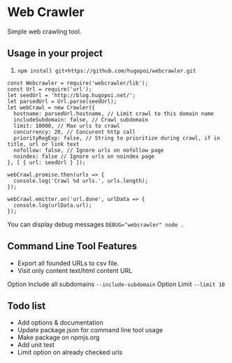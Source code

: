 # Web Crawler
Simple web crawling tool.
## Usage in your project
1. `npm install git+https://github.com/hugopoi/webcrawler.git`

```
const Webcrawler = require('webcrawler/lib');
const Url = require('url');
let seedUrl = 'http://blog.hugopoi.net/';
let parsedUrl = Url.parse(seedUrl);
let webCrawl = new Crawler({
  hostname: parsedUrl.hostname, // Limit crawl to this domain name
  includeSubdomain: false, // Crawl subdomain
  limit: 10000, // Max urls to crawl
  concurrency: 20, // Concurent http call
  priorityRegExp: false, // String to prioritize during crawl, if in
title, url or link text
  nofollow: false, // Ignore urls on nofollow page
  noindex: false // Ignore urls on noindex page
}, [ { url: seedUrl } ]);

webCrawl.promise.then(urls => {
  console.log('Crawl %d urls.', urls.length);
});

webCrawl.emitter.on('url.done', urlData => {
  console.log(urlData.url);
});
```

You can display debug messages `DEBUG="webcrawler" node .`

## Command Line Tool Features

* Export all founded URLs to csv file.
* Visit only content text/html content URL

Option Include all subdomains `--include-subdomain`
Option Limit `--limit 10`

## Todo list

* Add options & documentation
* Update package.json for command line tool usage
* Make package on npmjs.org
* Add unit test
* Limit option on already checked urls
